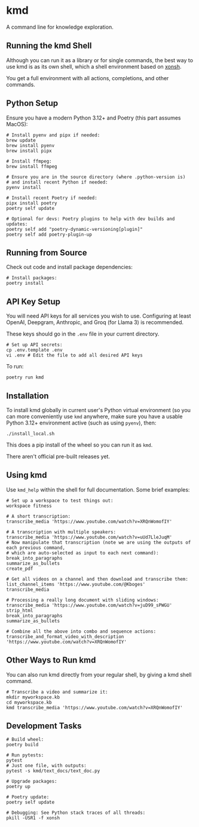 # kmd

A command line for knowledge exploration.

## Running the kmd Shell

Although you can run it as a library or for single commands, the best way to use kmd
is as its own shell, which a shell environment based on [xonsh](https://xon.sh/).

You get a full environment with all actions, completions, and other commands.

## Python Setup

Ensure you have a modern Python 3.12+ and Poetry (this part assumes MacOS):

```
# Install pyenv and pipx if needed:
brew update
brew install pyenv
brew install pipx

# Install ffmpeg:
brew install ffmpeg

# Ensure you are in the source directory (where .python-version is)
# and install recent Python if needed:
pyenv install

# Install recent Poetry if needed:
pipx install poetry
poetry self update

# Optional for devs: Poetry plugins to help with dev builds and updates:
poetry self add "poetry-dynamic-versioning[plugin]"
poetry self add poetry-plugin-up
```

## Running from Source

Check out code and install package dependencies:

```
# Install packages:
poetry install
```

## API Key Setup

You will need API keys for all services you wish to use.
Configuring at least OpenAI, Deepgram, Anthropic, and Groq (for Llama 3) is recommended.

These keys should go in the `.env` file in your current directory.

```
# Set up API secrets:
cp .env.template .env 
vi .env # Edit the file to add all desired API keys
```

To run:

```
poetry run kmd
```

## Installation

To install kmd globally in current user's Python virtual environment (so you can more
conveniently use `kmd` anywhere, make sure you have a usable Python 3.12+ environment
active (such as using `pyenv`), then:

```
./install_local.sh
```

This does a pip install of the wheel so you can run it as `kmd`.

There aren't official pre-built releases yet.

## Using kmd

Use `kmd_help` within the shell for full documentation. Some brief examples:

```
# Set up a workspace to test things out:
workspace fitness

# A short transcription:
transcribe_media 'https://www.youtube.com/watch?v=XRQnWomofIY'

# A transcription with multiple speakers:
transcribe_media 'https://www.youtube.com/watch?v=uUd7LleJuqM'
# Now manipulate that transcription (note we are using the outputs of each previous command,
# which are auto-selected as input to each next command):
break_into_paragraphs
summarize_as_bullets
create_pdf

# Get all videos on a channel and then download and transcribe them:
list_channel_items 'https://www.youtube.com/@Kboges'
transcribe_media

# Processing a really long document with sliding windows:
transcribe_media 'https://www.youtube.com/watch?v=juD99_sPWGU'
strip_html
break_into_paragraphs
summarize_as_bullets

# Combine all the above into combo and sequence actions:
transcribe_and_format_video_with_description 'https://www.youtube.com/watch?v=XRQnWomofIY'
```

## Other Ways to Run kmd

You can also run kmd directly from your regular shell, by giving a kmd shell
command.

```
# Transcribe a video and summarize it:
mkdir myworkspace.kb
cd myworkspace.kb
kmd transcribe_media 'https://www.youtube.com/watch?v=XRQnWomofIY'
```

## Development Tasks

```
# Build wheel:
poetry build

# Run pytests:
pytest
# Just one file, with outputs:
pytest -s kmd/text_docs/text_doc.py

# Upgrade packages:
poetry up

# Poetry update:
poetry self update

# Debugging: See Python stack traces of all threads:
pkill -USR1 -f xonsh
```
